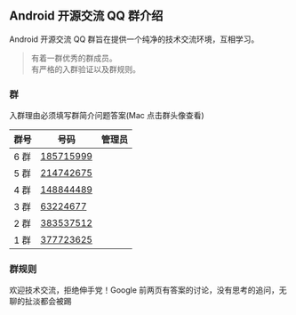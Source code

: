Android 开源交流 QQ 群介绍
------------------

Android 开源交流 QQ 群旨在提供一个纯净的技术交流环境，互相学习。  
> 有着一群优秀的群成员。  
> 有严格的入群验证以及群规则。  

### 群
入群理由必须填写群简介问题答案(Mac 点击群头像查看)    

群号 | 号码 | 管理员
--- |--- |---
6 群 | [185715999](http://jq.qq.com/?_wv=1027&k=fJlrh1 "入群理由必须填写群简介问题答案") |
5 群 | [214742675](http://jq.qq.com/?_wv=1027&k=c9rXYw "入群理由必须填写群简介问题答案") |
4 群 | [148844489](http://shang.qq.com/wpa/qunwpa?idkey=5dc2f22b2f9fe3b6136f9cad29399713b118bfaa9a2330e410757362a37572bc "入群理由必须填写群简介问题答案") |
3 群 | [63224677](http://shang.qq.com/wpa/qunwpa?idkey=fb2eaf0c4b4a8c838ad15e6bdd69d901f038a50f4a77360845b9e6d7ee0ba3ee "入群理由必须填写群简介问题答案") |
2 群 | [383537512](http://shang.qq.com/wpa/qunwpa?idkey=69b7c4278fc3a33690d4847ed7f9a72b9e4feb51221265a7326cf5261ccd5862 "入群理由必须填写群简介问题答案") |
1 群 | [377723625](http://shang.qq.com/wpa/qunwpa?idkey=12ba39b0c3f5d27620ab0cb63ff80507a8a30fd743a11fad028e7742a871e0dc "入群理由必须填写群简介问题答案") |

### 群规则
欢迎技术交流，拒绝伸手党！Google 前两页有答案的讨论，没有思考的追问，无聊的扯淡都会被踢
